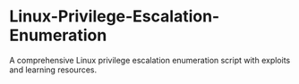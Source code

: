 # Linux-Privilege-Escalation-Enumeration
A comprehensive Linux privilege escalation enumeration script with exploits and learning resources.
